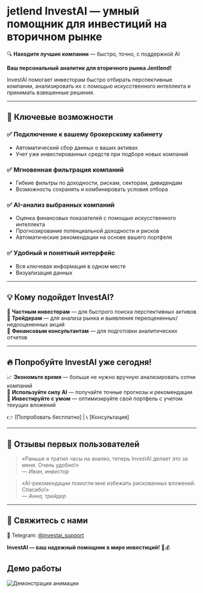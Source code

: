 # jetlend InvestAI — умный помощник для инвестиций на вторичном рынке  

🔍 **Находите лучшие компании** — быстро, точно, с поддержкой AI  

**Ваш персональный аналитик для вторичного рынка Jentlend!**  

InvestAI помогает инвесторам быстро отбирать перспективные компании, анализировать их с помощью искусственного интеллекта и принимать взвешенные решения.  

---

## 🚀 Ключевые возможности  

### ✅ Подключение к вашему брокерскому кабинету  
- Автоматический сбор данных о ваших активах  
- Учет уже инвестированных средств при подборе новых компаний  

### ✅ Мгновенная фильтрация компаний  
- Гибкие фильтры по доходности, рискам, секторам, дивидендам  
- Возможность сохранять и комбинировать условия отбора  

### ✅ AI-анализ выбранных компаний  
- Оценка финансовых показателей с помощью искусственного интеллекта  
- Прогнозирование потенциальной доходности и рисков  
- Автоматические рекомендации на основе вашего портфеля  

### ✅ Удобный и понятный интерфейс  
- Вся ключевая информация в одном месте  
- Визуализация данных  

---

## 💡 Кому подойдет InvestAI?  

📌 **Частным инвесторам** — для быстрого поиска перспективных активов  
📌 **Трейдерам** — для анализа рынка и выявления переоцененных/недооцененных акций  
📌 **Финансовым консультантам** — для подготовки аналитических отчетов  

---

## 🔥 Попробуйте InvestAI уже сегодня!  

📈 **Экономьте время** — больше не нужно вручную анализировать сотни компаний  
🤖 **Используйте силу AI** — получайте точные прогнозы и рекомендации  
💼 **Инвестируйте с умом** — оптимизируйте свой портфель с учетом текущих вложений  

👉 [Попробовать бесплатно] | 📞 [Консультация]  

---

## 📌 Отзывы первых пользователей  

> «Раньше я тратил часы на анализ, теперь InvestAI делает это за меня. Очень удобно!»  
> — *Иван, инвестор*  

> «AI-рекомендации помогли мне избежать рискованных вложений. Спасибо!»  
> — *Анна, трейдер*  

---

## 🔗 Свяжитесь с нами  

📱 Telegram: [@investai_support](https://t.me/artimf)  

**InvestAI — ваш надежный помощник в мире инвестиций!** 🚀💰  
  
  
## Демо работы
![Демонстрация анимации](https://github.com/artimf/jetlend_public/blob/main/jetlend.gif)
